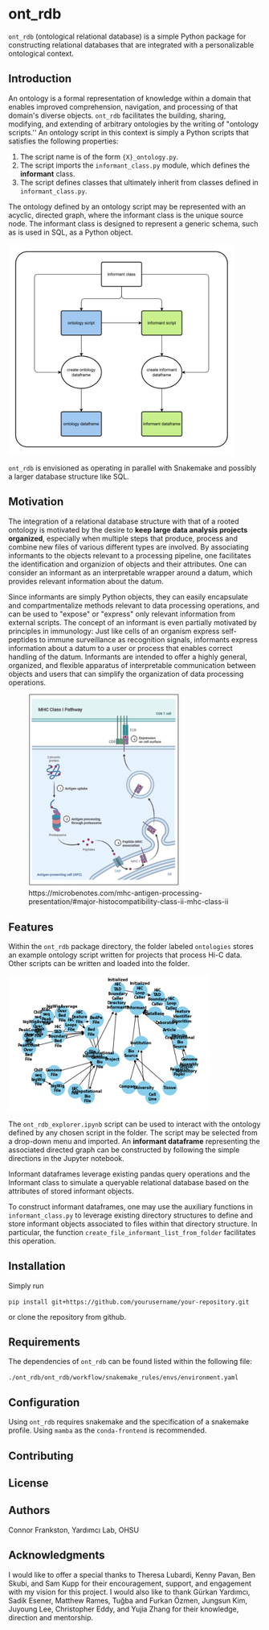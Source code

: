 # ont_rdb
``ont_rdb`` (ontological relational database) is a simple Python package for constructing relational databases that are integrated with a personalizable ontological context.

## Introduction
An ontology is a formal representation of knowledge within a domain that enables improved comprehension, navigation, and processing of that domain's diverse objects. ``ont_rdb`` facilitates the building, sharing, modifying, and extending of arbitrary ontologies by the writing of "ontology scripts.'' An ontology script in this context is simply a Python scripts that satisfies the following properties:

1. The script name is of the form ``{X}_ontology.py``.
2. The script imports the ``informant_class.py`` module, which defines the **informant** class.
3. The script defines classes that ultimately inherit from classes defined in ``informant_class.py``.

The ontology defined by an ontology script may be represented with an acyclic, directed graph, where the informant class is the unique source node. The informant class is designed to represent a generic schema, such as is used in SQL, as a Python object. 

<img src="ont_rdb/data/ont_rdb_flow_diagram1.png" alt="Dependencies flow from the informant class script---ontology scripts and scripts that define specific instances of informants will depend on the informant class script. Once ontologies and informant objects within the context of that ontology are defined, they can be exported to related projects in the form of dataframes. Ontologies can be represented by a dataframe representing its associated directed, acyclic graph, while collections of informant objects can be stored in an informant dataframe, which is also defined in the informant class." title="ont_rdb-flow-diagram" width="450"/>


``ont_rdb`` is envisioned as operating in parallel with Snakemake and possibly a larger database structure like SQL.

## Motivation

The integration of a relational database structure with that of a rooted ontology is motivated by the desire to **keep large data analysis projects organized**, especially when multiple steps that produce, process and combine new files of various different types are involved. By associating informants to the objects relevant to a processing pipeline, one facilitates the identification and organizion of objects and their attributes. One can consider an informant as an interpretable wrapper around a datum, which provides relevant information about the datum. 

Since informants are simply Python objects, they can easily encapsulate and compartmentalize methods relevant to data processing operations, and can be used to "expose" or "express" only relevant information from external scripts. The concept of an informant is even partially motivated by principles in immunology: Just like cells of an organism express self-peptides to immune surveillance as recognition signals, informants express information about a datum to a user or process that enables correct handling of the datum. Informants are intended to offer a highly general, organized, and flexible apparatus of interpretable communication between objects and users that can simplify the organization of data processing operations.
<figure>
    <img src="ont_rdb/data/MHC1_function.png" alt="Almost all nucleated cells naturally present cytosolic self-peptides bound to the protein major histocompatability complex one (MHC1). Antigens bound to MHC I can be recognized by mature CD8+ T Cells." title="MHC1-function-analogy" width="300"/>
    <figcaption>https://microbenotes.com/mhc-antigen-processing-presentation/#major-histocompatibility-class-ii-mhc-class-ii
    </figcaption>
</figure>

## Features

Within the ``ont_rdb`` package directory, the folder labeled ``ontologies`` stores an example ontology script written for projects that process Hi-C data. Other scripts can be written and loaded into the folder.

<img src="ont_rdb/data/hic_ontology_digraph_1.png" alt="Alt text" title="example-digraph" width="400"/>

The ``ont_rdb_explorer.ipynb`` script can be used to interact with the ontology defined by any chosen script in the folder. The script may be selected from a drop-down menu and imported. An **informant dataframe** representing the associated directed graph can be constructed by following the simple directions in the Jupyter notebook.

Informant dataframes leverage existing pandas query operations and the Informant class to simulate a queryable relational database based on the attributes of stored informant objects.

To construct informant dataframes, one may use the auxiliary functions in ``informant_class.py`` to leverage existing directory structures to define and store informant objects associated to files within that directory structure. In particular, the function ``create_file_informant_list_from_folder`` facilitates this operation.

## Installation
Simply run

``pip install git+https://github.com/yourusername/your-repository.git``

or clone the repository from github.

## Requirements

The dependencies of ``ont_rdb`` can be found listed within the following file:

``./ont_rdb/ont_rdb/workflow/snakemake_rules/envs/environment.yaml``

## Configuration

Using ``ont_rdb`` requires snakemake and the specification of a snakemake profile. Using ``mamba`` as the ``conda-frontend`` is recommended.

## Contributing

## License

## Authors
Connor Frankston, Yardımcı Lab, OHSU

## Acknowledgments
I would like to offer a special thanks to Theresa Lubardi, Kenny Pavan, Ben Skubi, and Sam Kupp for their encouragement, support, and engagement with my vision for this project. I would also like to thank Gürkan Yardımcı, Sadik Esener, Matthew Rames, Tuğba and Furkan Özmen, Jungsun Kim, Juyoung Lee, Christopher Eddy, and Yujia Zhang for their knowledge, direction and mentorship.
